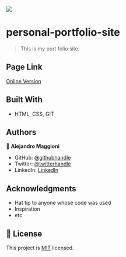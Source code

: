 ![](https://img.shields.io/badge/Microverse-blueviolet)

# personal-portfolio-site

> This is my port folio site.

## Page Link

[Online Version](https://alex1779.github.io/)


## Built With

- HTML, CSS, GIT


## Authors

👤 **Alejandro Maggioni**

- GitHub: [@githubhandle](https://github.com/alex1779/)
- Twitter: [@twitterhandle](https://twitter.com/alex1779)
- LinkedIn: [LinkedIn](https://www.linkedin.com/in/alejandro-maggioni-086678b5/)


## Acknowledgments

- Hat tip to anyone whose code was used
- Inspiration
- etc

## 📝 License

This project is [MIT](./LICENSE) licensed.